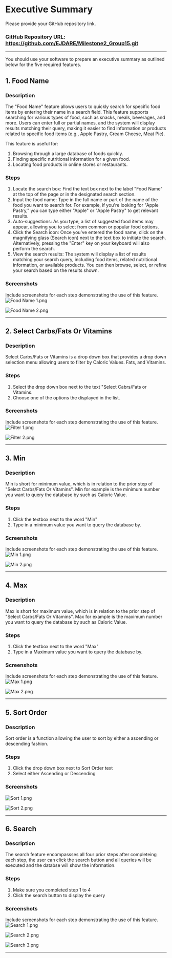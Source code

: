 # Executive Summary

Please provide your GitHub repository link.
### GitHub Repository URL: https://github.com/EJDARE/Milestone2_Group15.git

---

You should use your software to prepare an executive summary as outlined below for the five required features.

## 1. Food Name
### Description  
The "Food Name" feature allows users to quickly search for specific food items by entering their name in a search field. This feature supports searching for various types of food, such as snacks, meals, beverages, and more. Users can enter full or partial names, and the system will display results matching their query, making it easier to find information or products related to specific food items (e.g., Apple Pastry, Cream Cheese, Meat Pie).

This feature is useful for:

1. Browsing through a large database of foods quickly.
2. Finding specific nutritional information for a given food.
3. Locating food products in online stores or restaurants.

### Steps
1. Locate the search box: Find the text box next to the label "Food Name" at the top of the page or in the designated search section.
2. Input the food name: Type in the full name or part of the name of the food you want to search for. For example, if you're looking for "Apple Pastry," you can type either 
   "Apple" or "Apple Pastry" to get relevant results.
3. Auto-suggestions: As you type, a list of suggested food items may appear, allowing you to select from common or popular food options.
4. Click the Search icon: Once you've entered the food name, click on the magnifying glass (Search icon) next to the text box to initiate the search. Alternatively, 
   pressing the "Enter" key on your keyboard will also perform the search.
5. View the search results: The system will display a list of results matching your search query, including food items, related nutritional information, or available 
   products. You can then browse, select, or refine your search based on the results shown.

### Screenshots
Include screenshots for each step demonstrating the use of this feature.  
![Food Name 1.png](Food%20Name%201.png)

![Food Name 2.png](Food%20Name%202.png)

---

## 2. Select Carbs/Fats Or Vitamins
### Description  
Select Carbs/Fats or Vitamins is a drop down box that provides a drop down selection menu allowing users to filter by Caloric Values. Fats, and Vitamins.

### Steps
1. Select the drop down box next to the text "Select Cabrs/Fats or Vitamins.
2. Choose one of the options the displayed in the list.

### Screenshots
Include screenshots for each step demonstrating the use of this feature.  
![Filter 1.png](Filter%201.png)

![Filter 2.png](Filter%202.png)

---

## 3. Min
### Description  
Min is short for minimum value, which is in relation to the prior step of "Select Carbs/Fats Or Vitamins". Min for example is the minimum number you want to query the database by such as Caloric Value.

### Steps
1. Click the textbox next to the word "Min"
2. Type in  a minimum value you want to query the database by.

### Screenshots
Include screenshots for each step demonstrating the use of this feature.    
![Min 1.png](Min%201.png)

![Min 2.png](Min%202.png)


---

## 4. Max
### Description  
Max is short for maximum value, which is in relation to the prior step of "Select Carbs/Fats Or Vitamins". Max for example is the maximum number you want to query the database by such as Caloric Value.

### Steps
1. Click the textbox next to the word "Max"
2. Type in a Maximum value you want to query the database by.

### Screenshots
Include screenshots for each step demonstrating the use of this feature.    
![Max 1.png](Max%201.png)

![Max 2.png](Max%202.png)


---

## 5. Sort Order
### Description
Sort order is a function allowing the user to sort by either a ascending or descending fashion.

### Steps
1. Click the drop down box next to Sort Order text
2. Select either Ascending or Descending

### Screenshots
![Sort 1.png](Sort%201.png)

![Sort 2.png](Sort%202.png)



---

## 6. Search
### Description  
The search feature encompassses all four prior steps after completeing each step, the user can click the search button and all queries will be executed and the databse will show the information.

### Steps
1. Make sure you completed step 1 to 4
2. Click the search button to display the query

### Screenshots
Include screenshots for each step demonstrating the use of this feature.    
![Search 1.png](Search%201.png)

![Search 2.png](Search%202.png)

![Search 3.png](Search%203.png)

---
